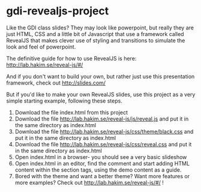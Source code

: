 # gdi-revealjs-project

Like the GDI class slides? They may look like powerpoint, but really they are just HTML, CSS and a little bit of Javascript that use a framework called RevealJS that makes clever use of styling and transitions to simulate the look and feel of powerpoint.

The definitive guide for how to use RevealJS is here: http://lab.hakim.se/reveal-js/#/

And if you don't want to build your own, but rather just use this presentation framework, check out http://slides.com/

But if you'd like to make your own RevealJS slides, use this project as a very simple starting example, following these steps.

1. Download the file index.html from this project
1. Download the file http://lab.hakim.se/reveal-js/js/reveal.js and put it in the same directory as index.html
1. Download the file http://lab.hakim.se/reveal-js/css/theme/black.css and put it in the same directory as index.html
1. Download the file http://lab.hakim.se/reveal-js/css/reveal.css and put it in the same directory as index.html
1. Open index.html in a browser- you should see a very basic slideshow
1. Open index.html in an editor, find the comment <!-- Any section element inside of this container is displayed as a slide --> and start adding HTML content within the section tags, using the demo content as a guide.
1. Bored with the theme and want a better theme? Want more features or more examples? Check out http://lab.hakim.se/reveal-js/#/ !